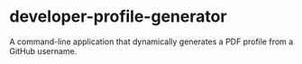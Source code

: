 # developer-profile-generator
A command-line application that dynamically generates a PDF profile from a GitHub username.
